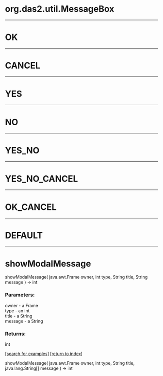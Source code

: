 # org.das2.util.MessageBox



***
<a name="OK"></a>
# OK



***
<a name="CANCEL"></a>
# CANCEL



***
<a name="YES"></a>
# YES



***
<a name="NO"></a>
# NO



***
<a name="YES_NO"></a>
# YES_NO



***
<a name="YES_NO_CANCEL"></a>
# YES_NO_CANCEL



***
<a name="OK_CANCEL"></a>
# OK_CANCEL



***
<a name="DEFAULT"></a>
# DEFAULT



***
<a name="showModalMessage"></a>
# showModalMessage
showModalMessage( java.awt.Frame owner, int type, String title, String message ) &rarr; int



### Parameters:
owner - a Frame
<br>type - an int
<br>title - a String
<br>message - a String

### Returns:
int


<a href="https://github.com/autoplot/dev/search?q=showModalMessage&unscoped_q=showModalMessage">[search for examples]</a>
<a href="https://github.com/autoplot/documentation/blob/master/javadoc/index-all.md">[return to index]</a>

showModalMessage( java.awt.Frame owner, int type, String title, java.lang.String[] message ) &rarr; int<br>
